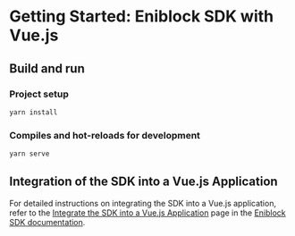 # Getting Started: Eniblock SDK with Vue.js

## Build and run

### Project setup

```bash
yarn install
```

### Compiles and hot-reloads for development

```bash
yarn serve
```

## Integration of the SDK into a Vue.js Application

For detailed instructions on integrating the SDK into a Vue.js application, refer to the [Integrate the SDK into a Vue.js Application](https://sdk.eniblock.com/docs/sdk_overview/sdk-get_started/get-started-vuejs) page in the [Eniblock SDK documentation](https://sdk.eniblock.com/docs/).

